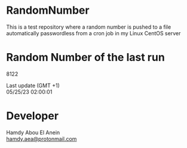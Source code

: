 # RandomNumber    
This is a test repository where a random number is pushed to a file automatically passwordless from a cron job in my Linux CentOS server    
# Random Number of the last run   
8122
      
Last update (GMT +1)    
05/25/23 02:00:01
# Developer    
Hamdy Abou El Anein   
hamdy.aea@protonmail.com
